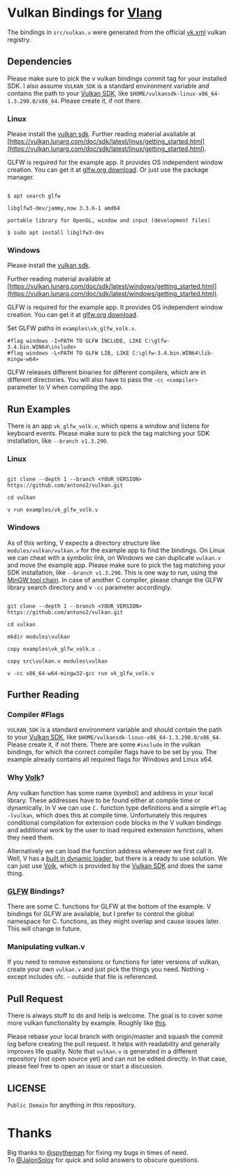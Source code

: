 

# Vulkan Bindings for [Vlang](https://vlang.io/)
The bindings in `src/vulkan.v` were generated from the official [vk.xml](https://github.com/KhronosGroup/Vulkan-Docs/blob/main/xml/vk.xml) vulkan registry.

## Dependencies
Please make sure to pick the v vulkan bindings commit tag for your installed SDK.
I also assume `VULKAN_SDK` is a standard environment variable and contains the path to your [Vulkan SDK](https://vulkan.lunarg.com/doc/sdk/latest/), like `$HOME/vulkansdk-linux-x86_64-1.3.290.0/x86_64`. Please create it, if not there.

### Linux
Please install the [vulkan sdk](https://vulkan.lunarg.com/sdk/home).
Further reading material available at [https://vulkan.lunarg.com/doc/sdk/latest/linux/getting_started.html](https://vulkan.lunarg.com/doc/sdk/latest/linux/getting_started.html).

GLFW is required for the example app. It provides OS independent window creation.
You can get it at [glfw.org download](https://www.glfw.org/download.html).
Or just use the package manager.
```

$ apt search glfw

libglfw3-dev/jammy,now 3.3.6-1 amd64

portable library for OpenGL, window and input (development files)

$ sudo apt install libglfw3-dev

```
### Windows
Please install the [vulkan sdk](https://vulkan.lunarg.com/sdk/home).

Further reading material available at [https://vulkan.lunarg.com/doc/sdk/latest/windows/getting_started.html](https://vulkan.lunarg.com/doc/sdk/latest/windows/getting_started.html).

GLFW is required for the example app. It provides OS independent window creation.
You can get it at [glfw.org download](https://www.glfw.org/download.html).

Set GLFW paths in `examples\vk_glfw_volk.v`.
```
#flag windows -I<PATH TO GLFW INCLUDE, LIKE C:\glfw-3.4.bin.WIN64\include>
#flag windows -L<PATH TO GLFW LIB, LIKE C:\glfw-3.4.bin.WIN64\lib-mingw-w64>
```
GLFW releases different binaries for different compilers, which are in different directories.
You will also have to pass the `-cc <compiler>` parameter to V when compiling the app.

## Run Examples
There is an app `vk_glfw_volk.v`, which opens a window and listens for keyboard events.
Please make sure to pick the tag matching your SDK installation, like `--branch v1.3.290`.
### Linux
```

git clone --depth 1 --branch <YOUR_VERSION> https://github.com/antono2/vulkan.git

cd vulkan

v run examples/vk_glfw_volk.v

```
### Windows
As of this writing, V expects a directory structure like `modules/vulkan/vulkan.v` for the example app to find the bindings. On Linux we can cheat with a symbolic link, on Windows we can duplicate `vulkan.v` and move the example app. Please make sure to pick the tag matching your SDK installation, like `--branch v1.3.290`.
This is one way to run, using the [MinGW tool chain](https://github.com/niXman/mingw-builds-binaries). In case of another C compiler, please change the GLFW library search directory and v `-cc` parameter accordingly.

```

git clone --depth 1 --branch <YOUR_VERSION> https://github.com/antono2/vulkan.git

cd vulkan

mkdir modules\vulkan

copy examples\vk_glfw_volk.v .

copy src\vulkan.v modules\vulkan

v -cc x86_64-w64-mingw32-gcc run vk_glfw_volk.v

```


## Further Reading
### Compiler #Flags
`VULKAN_SDK` is a standard environment variable and should contain the path to your [Vulkan SDK](https://vulkan.lunarg.com/doc/sdk/latest/), like `$HOME/vulkansdk-linux-x86_64-1.3.290.0/x86_64`. Please create it, if not there.
There are some `#include` in the vulkan bindings, for which the correct compiler flags have to be set by you.
The example already contains all required flags for Windows and Linux x64.

### Why [Volk](https://github.com/zeux/volk)?
Any vulkan function has some name (symbol) and address in your local library. These addresses have to be found either at compile time or dynamically.
In V we can use `C.` function type definitions and a simple `#flag -lvulkan`, which does this at compile time.
Unfortunately this requires conditional compilation for extension code blocks in the V vulkan bindings and additional work by the user to load required extension functions, when they need them.

Alternatively we can load the function address whenever we first call it. Well, V has a [built in dynamic loader](https://modules.vlang.io/dl.loader.html), but there is a ready to use solution. We can just use [Volk](https://github.com/zeux/volk), which is provided by the [Vulkan SDK](https://vulkan.lunarg.com/doc/sdk/latest/) and does the same thing.

### [GLFW](https://www.glfw.org/download.html) Bindings?
There are some C. functions for GLFW at the bottom of the example. V bindings for GLFW are available, but I prefer to control the global namespace for C. functions, as they might overlap and cause issues later. This will change in future.
### Manipulating vulkan.v
If you need to remove extensions or functions for later versions of vulkan, create your own `vulkan.v` and just pick the things you need. Nothing - except includes ofc. - outside that file is referenced.

## Pull Request
There is always stuff to do and help is welcome. The goal is to cover some more vulkan functionality by example. Roughly like [this](https://github.com/SaschaWillems/Vulkan).

Please rebase your local branch with origin/master and squash the commit log before creating the pull request.
It helps with readability and generally improves life quality.
Note that `vulkan.v` is generated in a different repository (not open source yet) and can not be edited directly.
In that case, please feel free to open an issue or start a discussion.

## LICENSE

`Public Domain` for anything in this repository.


# Thanks
Big thanks to [@spytheman](https://github.com/spytheman) for fixing my bugs in times of need.</br>
To [@JalonSolov](https://github.com/JalonSolov) for quick and solid answers to obscure questions.

